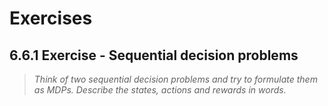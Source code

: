 # Exercises

## 6.6.1 Exercise - Sequential decision problems
> *Think of two sequential decision problems and try to formulate them as MDPs. Describe the states, actions and rewards in words.*



